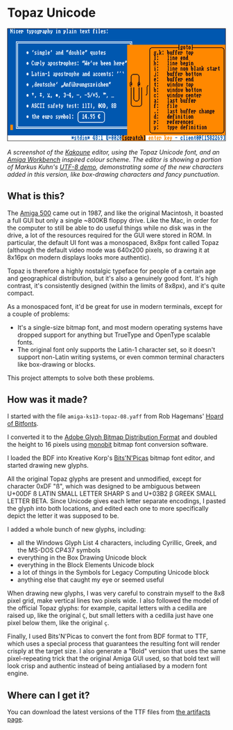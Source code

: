 Topaz Unicode
=============

![A screenshot of a terminal emulator configured to display text in Topaz Unicode KS13](./screenshot.png)

*A screenshot of the [Kakoune] editor,
using the Topaz Unicode font,
and an [Amiga Workbench] inspired colour scheme.
The editor is showing a portion of Markus Kuhn's [UTF-8 demo],
demonstrating some of the new characters added in this version,
like box-drawing characters and fancy punctuation.*

[Kakoune]: https://kakoune.org/
[Amiga Workbench]: http://toastytech.com/guis/amiga1.html
[UTF-8 demo]: https://web.archive.org/web/20231113055806/www.cl.cam.ac.uk/~mgk25/ucs/examples/UTF-8-demo.txt


What is this?
-------------

The [Amiga 500] came out in 1987,
and like the original Macintosh,
it boasted a full GUI but only a single ~800KB floppy drive.
Like the Mac,
in order for the computer to still be able to do useful things
while no disk was in the drive,
a lot of the resources required for the GUI were stored in ROM.
In particular,
the default UI font
was a monospaced, 8x8px font called Topaz
(although the default video mode was 640x200 pixels,
so drawing it at 8x16px on modern displays looks more authentic).


[Amiga 500]: https://en.wikipedia.org/wiki/Amiga_500

Topaz is therefore a highly nostalgic typeface
for people of a certain age and geographical distribution,
but it's also a genuinely good font.
It's high contrast,
it's consistently designed
(within the limits of 8x8px),
and it's quite compact.

As a monospaced font,
it'd be great for use in modern terminals,
except for a couple of problems:

  - It's a single-size bitmap font,
    and most modern operating systems have dropped support
    for anything but TrueType and OpenType scalable fonts.
  - The original font only supports the Latin-1 character set,
    so it doesn't support non-Latin writing systems,
    or even common terminal characters
    like box-drawing or blocks.

This project attempts to solve both these problems.

How was it made?
----------------

I started with the file `amiga-ks13-topaz-08.yaff`
from Rob Hagemans'
[Hoard of Bitfonts](https://github.com/robhagemans/hoard-of-bitfonts).

I converted it to the [Adobe Glyph Bitmap Distribution Format][BDF]
and doubled the height to 16 pixels
using [monobit](https://github.com/robhagemans/monobit)
bitmap font conversion software.

[BDF]: https://en.wikipedia.org/wiki/Glyph_Bitmap_Distribution_Format

I loaded the BDF into Kreative Korp's
[Bits'N'Picas][BNP] bitmap font editor,
and started drawing new glyphs.

[BNP]: https://github.com/kreativekorp/bitsnpicas/

All the original Topaz glyphs are present and unmodified,
except for character 0xDF "ß",
which was designed to be ambiguous between
U+00DF ß LATIN SMALL LETTER SHARP S and
U+03B2 β GREEK SMALL LETTER BETA.
Since Unicode gives each letter separate encodings,
I pasted the glyph into both locations,
and edited each one to more specifically depict
the letter it was supposed to be.

I added a whole bunch of new glyphs, including:

  - all the Windows Glyph List 4 characters,
    including Cyrillic, Greek, and the MS-DOS CP437 symbols
  - everything in the Box Drawing Unicode block
  - everything in the Block Elements Unicode block
  - a lot of things in the Symbols for Legacy Computing Unicode block
  - anything else that caught my eye or seemed useful

When drawing new glyphs,
I was very careful to constrain myself to the 8x8 pixel grid,
make vertical lines two pixels wide.
I also followed the model of the official Topaz glyphs:
for example, capital letters with a cedilla are raised up,
like the original `Ç`,
but small letters with a cedilla just have one pixel below them,
like the original `ç`.

Finally,
I used Bits'N'Picas to convert the font from BDF format
to TTF, which uses a special process
that guarantees the resulting font will render crisply at the target size.
I also generate a "Bold" version
that uses the same pixel-repeating trick that the original Amiga GUI used,
so that bold text will look crisp and authentic
instead of being antialiased by a modern font engine.

Where can I get it?
-------------------

You can download the latest versions of the TTF files
from [the artifacts page][artifacts].

[artifacts]: https://gitlab.com/Screwtapello/topaz-unicode/-/jobs/artifacts/main/browse?job=build

